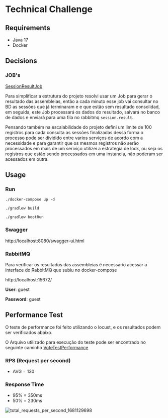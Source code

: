 # Technical Challenge 

## Requirements
- Java 17
- Docker

## Decisions

### JOB's

[SessionResultJob](https://github.com/victorgmacedo/ntconsult/blob/main/src/main/kotlin/br/com/ntconsult/challenge/job/SessionResultJob.kt)

Para simplificar a estrutura do projeto resolvi usar um Job para gerar o resultado das assembleias, então a cada minuto esse job vai consultar no BD as sessões que já terminaram e
e que estão sem resultado consolidad, em seguida, este Job processará os dados do resultado, salvará no banco de dados e enviará para uma fila no rabbitmq ``session.result``.

Pensando também na escalabilidade do projeto defini um limite de 100 registros para cada consulta as sessões finalizadas dessa forma o processo pode ser dividido entre varios serviços de acordo com a necessidade
e para garantir que os mesmos registros não serão processados em mais de um seriviço utilizei a estrategia de lock, ou seja os registros que estão sendo processados em uma instancia, 
não poderam ser acessados em outra.


## Usage

### Run

``./docker-compose up -d``

``./gradlew build``

``./gradlew bootRun``

### Swagger

http://localhost:8080/swagger-ui.html

### RabbitMQ

Para verificar os resultados das assembleias é necessario acessar a interface do RabbitMQ que subiu no docker-compose

 http://localhost:15672/
 
 **User**: guest
 
 **Password**: guest

## Performance Test

O teste de performance foi feito utilizando o locust, e os resultados podem ser verificados abaixo.

O Arquivo utilizado para execução do teste pode ser encontrado no seguinte caminho [VoteTestPerformance](locust/vote-performance.py)

### RPS (Request per second)
- AVG = 130

### Response Time
- 95% = 350ms
- 50% = 230ms

![total_requests_per_second_1681129698](https://user-images.githubusercontent.com/22604745/230904614-4fd2a69c-aad1-40e4-a109-eb7eb1058c96.png)
